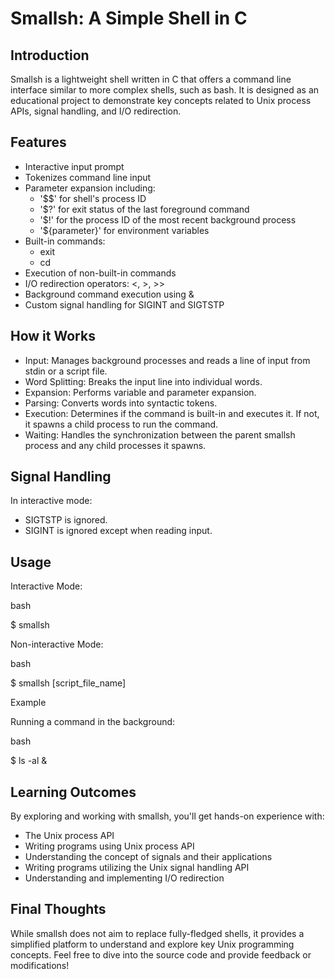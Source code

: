 # Smallsh: A Simple Shell in C

## Introduction

Smallsh is a lightweight shell written in C that offers a command line interface similar to more complex shells, such as bash. It is designed as an educational project to demonstrate key concepts related to Unix process APIs, signal handling, and I/O redirection.

## Features

- Interactive input prompt
- Tokenizes command line input
- Parameter expansion including:
    - '$$' for shell's process ID
    - '$?' for exit status of the last foreground command
    - '$!' for the process ID of the most recent background process
    - '${parameter}' for environment variables
- Built-in commands:
    - exit
    - cd
- Execution of non-built-in commands
- I/O redirection operators: <, >, >>
- Background command execution using &
- Custom signal handling for SIGINT and SIGTSTP

## How it Works

- Input: Manages background processes and reads a line of input from stdin or a script file.
- Word Splitting: Breaks the input line into individual words.
- Expansion: Performs variable and parameter expansion.
- Parsing: Converts words into syntactic tokens.
- Execution: Determines if the command is built-in and executes it. If not, it spawns a child process to run the command.
- Waiting: Handles the synchronization between the parent smallsh process and any child processes it spawns.

## Signal Handling

In interactive mode:

- SIGTSTP is ignored.
- SIGINT is ignored except when reading input.

## Usage

Interactive Mode:

bash

$ smallsh

Non-interactive Mode:

bash

$ smallsh [script_file_name]

Example

Running a command in the background:

bash

$ ls -al &

## Learning Outcomes

By exploring and working with smallsh, you'll get hands-on experience with:

- The Unix process API
- Writing programs using Unix process API
- Understanding the concept of signals and their applications
- Writing programs utilizing the Unix signal handling API
- Understanding and implementing I/O redirection

## Final Thoughts

While smallsh does not aim to replace fully-fledged shells, it provides a simplified platform to understand and explore key Unix programming concepts. Feel free to dive into the source code and provide feedback or modifications!
